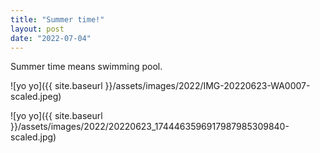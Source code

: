 ```yaml
---
title: "Summer time!"
layout: post
date: "2022-07-04"
---
```


Summer time means swimming pool.

![yo yo]({{ site.baseurl }}/assets/images/2022/IMG-20220623-WA0007-scaled.jpeg)

![yo yo]({{ site.baseurl }}/assets/images/2022/20220623_1744463596917987985309840-scaled.jpg)
